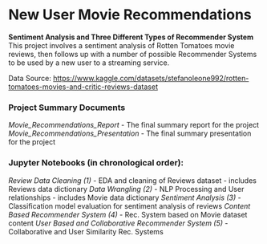 # New User Movie Recommendations

**Sentiment Analysis and Three Different Types of Recommender System**
This project involves a sentiment analysis of Rotten Tomatoes movie reviews, then follows up with a number of possible Recommender Systems to be used by a new user to a streaming service.

Data Source:
https://www.kaggle.com/datasets/stefanoleone992/rotten-tomatoes-movies-and-critic-reviews-dataset

### Project Summary Documents
*Movie_Recommendations_Report* - The final summary report for the project
*Movie_Recommendations_Presentation* - The final summary presentation for the project

### Jupyter Notebooks (in chronological order):
*Review Data Cleaning (1)* - EDA and cleaning of Reviews dataset - includes Reviews data dictionary
*Data Wrangling (2)* - NLP Processing and User relationships - includes Movie data dictionary
*Sentiment Analysis (3)* - Classification model evaluation for sentiment analysis of reviews
*Content Based Recommender System (4)* - Rec. System based on Movie dataset content
*User Based and Collaborative Recommender System (5)* - Collaborative and User Similarity Rec. Systems
